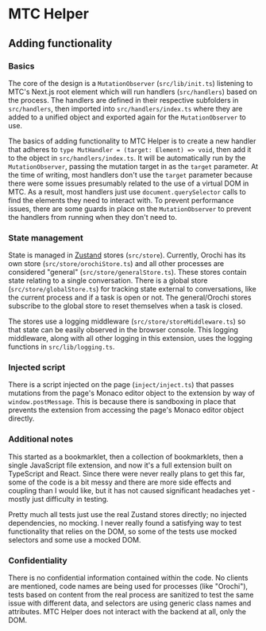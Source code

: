 # MTC Helper

## Adding functionality

### Basics

The core of the design is a `MutationObserver` (`src/lib/init.ts`) listening to MTC's Next.js root element which will run handlers (`src/handlers`) based on the process. The handlers are defined in their respective subfolders in `src/handlers`, then imported into `src/handlers/index.ts` where they are added to a unified object and exported again for the `MutationObserver` to use.

The basics of adding functionality to MTC Helper is to create a new handler that adheres to `type MutHandler = (target: Element) => void`, then add it to the object in `src/handlers/index.ts`. It will be automatically run by the `MutationObserver`, passing the mutation target in as the `target` parameter. At the time of writing, most handlers don't use the `target` parameter because there were some issues presumably related to the use of a virtual DOM in MTC. As a result, most handlers just use `document.querySelector` calls to find the elements they need to interact with. To prevent performance issues, there are some guards in place on the `MutationObserver` to prevent the handlers from running when they don't need to.

### State management

State is managed in [Zustand](https://github.com/pmndrs/zustand) stores (`src/store`). Currently, Orochi has its own store (`src/store/orochiStore.ts`) and all other processes are considered "general" (`src/store/generalStore.ts`). These stores contain state relating to a single conversation. There is a global store (`src/store/globalStore.ts`) for tracking state external to conversations, like the current process and if a task is open or not. The general/Orochi stores subscribe to the global store to reset themselves when a task is closed.

The stores use a logging middleware (`src/store/storeMiddleware.ts`) so that state can be easily observed in the browser console. This logging middleware, along with all other logging in this extension, uses the logging functions in `src/lib/logging.ts`.

### Injected script

There is a script injected on the page (`inject/inject.ts`) that passes mutations from the page's Monaco editor object to the extension by way of `window.postMessage`. This is because there is sandboxing in place that prevents the extension from accessing the page's Monaco editor object directly.

### Additional notes

This started as a bookmarklet, then a collection of bookmarklets, then a single JavaScript file extension, and now it's a full extension built on TypeScript and React. Since there were never really plans to get this far, some of the code is a bit messy and there are more side effects and coupling than I would like, but it has not caused significant headaches yet - mostly just difficulty in testing.

Pretty much all tests just use the real Zustand stores directly; no injected dependencies, no mocking. I never really found a satisfying way to test functionality that relies on the DOM, so some of the tests use mocked selectors and some use a mocked DOM.

### Confidentiality

There is no confidential information contained within the code. No clients are mentioned, code names are being used for processes (like "Orochi"), tests based on content from the real process are sanitized to test the same issue with different data, and selectors are using generic class names and attributes. MTC Helper does not interact with the backend at all, only the DOM.
